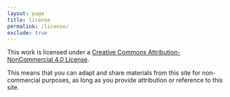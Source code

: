 ```yaml
---
layout: page
title: license
permalink: /license/
exclude: true
---
```


This work is licensed under a [Creative Commons Attribution-NonCommercial 4.0 License](https://creativecommons.org/licenses/by-nc/4.0/).

This means that you can adapt and share materials from this site for non-commercial purposes, as long as you provide attribution or reference to this site.
